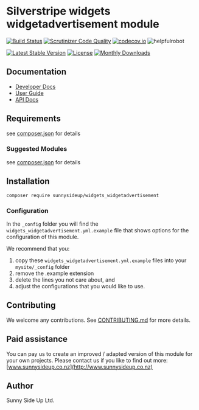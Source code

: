 # Silverstripe widgets widgetadvertisement module
[![Build Status](https://travis-ci.org/sunnysideup/silverstripe-widgets_widgetadvertisement.svg?branch=master)](https://travis-ci.org/sunnysideup/silverstripe-widgets_widgetadvertisement)
[![Scrutinizer Code Quality](https://scrutinizer-ci.com/g/sunnysideup/silverstripe-widgets_widgetadvertisement/badges/quality-score.png?b=master)](https://scrutinizer-ci.com/g/sunnysideup/silverstripe-widgets_widgetadvertisement/?branch=master)
[![codecov.io](https://codecov.io/github/sunnysideup/silverstripe-widgets_widgetadvertisement/coverage.svg?branch=master)](https://codecov.io/github/sunnysideup/silverstripe-widgets_widgetadvertisement?branch=master)
![helpfulrobot](https://helpfulrobot.io/sunnysideup/widgets_widgetadvertisement/badge)

[![Latest Stable Version](https://poser.pugx.org/sunnysideup/widgets_widgetadvertisement/version)](https://packagist.org/packages/sunnysideup/widgets_widgetadvertisement)
[![License](https://poser.pugx.org/sunnysideup/widgets_widgetadvertisement/license)](https://packagist.org/packages/sunnysideup/widgets_widgetadvertisement)
[![Monthly Downloads](https://poser.pugx.org/sunnysideup/widgets_widgetadvertisement/d/monthly)](https://packagist.org/packages/sunnysideup/widgets_widgetadvertisement)


## Documentation



 * [Developer Docs](docs/en/INDEX.md)
 * [User Guide](docs/en/userguide.md)
 * [API Docs](http://docs.ssmods.com/sunnysideup/widgets_widgetadvertisement/classes.xhtml)

## Requirements



see [composer.json](composer.json) for details

### Suggested Modules



see [composer.json](composer.json) for details


## Installation


```
composer require sunnysideup/widgets_widgetadvertisement
```

### Configuration



In the `_config` folder you will find the `widgets_widgetadvertisement.yml.example`
file that shows options for the configuration of this module.

We recommend that you:

  1. copy these `widgets_widgetadvertisement.yml.example` files into your
`mysite/_config` folder
  2. remove the .example extension
  3. delete the lines you not care about, and
  4. adjust the configurations that you would like to use.


## Contributing



We welcome any contributions. See [CONTRIBUTING.md](CONTRIBUTING.md) for more details.

## Paid assistance



You can pay us to create an improved / adapted version of this module for your own projects.  Please contact us if you like to find out more: [www.sunnysideup.co.nz](http://www.sunnysideup.co.nz)

## Author



Sunny Side Up Ltd.
